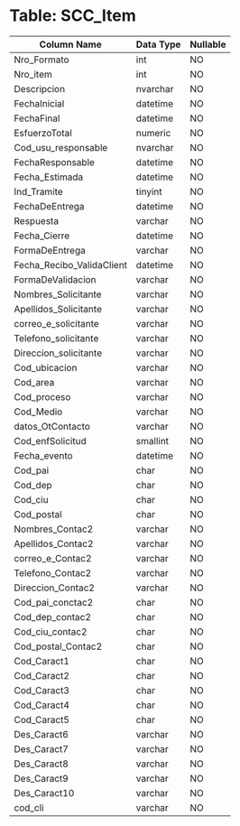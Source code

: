 # Table: SCC_Item

| Column Name | Data Type | Nullable |
|-------------|-----------|----------|
| Nro_Formato | int | NO |
| Nro_item | int | NO |
| Descripcion | nvarchar | NO |
| FechaInicial | datetime | NO |
| FechaFinal | datetime | NO |
| EsfuerzoTotal | numeric | NO |
| Cod_usu_responsable | nvarchar | NO |
| FechaResponsable | datetime | NO |
| Fecha_Estimada | datetime | NO |
| Ind_Tramite | tinyint | NO |
| FechaDeEntrega | datetime | NO |
| Respuesta | varchar | NO |
| Fecha_Cierre | datetime | NO |
| FormaDeEntrega | varchar | NO |
| Fecha_Recibo_ValidaClient | datetime | NO |
| FormaDeValidacion | varchar | NO |
| Nombres_Solicitante | varchar | NO |
| Apellidos_Solicitante | varchar | NO |
| correo_e_solicitante | varchar | NO |
| Telefono_solicitante | varchar | NO |
| Direccion_solicitante | varchar | NO |
| Cod_ubicacion | varchar | NO |
| Cod_area | varchar | NO |
| Cod_proceso | varchar | NO |
| Cod_Medio | varchar | NO |
| datos_OtContacto | varchar | NO |
| Cod_enfSolicitud | smallint | NO |
| Fecha_evento | datetime | NO |
| Cod_pai | char | NO |
| Cod_dep | char | NO |
| Cod_ciu | char | NO |
| Cod_postal | char | NO |
| Nombres_Contac2 | varchar | NO |
| Apellidos_Contac2 | varchar | NO |
| correo_e_Contac2 | varchar | NO |
| Telefono_Contac2 | varchar | NO |
| Direccion_Contac2 | varchar | NO |
| Cod_pai_conctac2 | char | NO |
| Cod_dep_contac2 | char | NO |
| Cod_ciu_contac2 | char | NO |
| Cod_postal_Contac2 | char | NO |
| Cod_Caract1 | char | NO |
| Cod_Caract2 | char | NO |
| Cod_Caract3 | char | NO |
| Cod_Caract4 | char | NO |
| Cod_Caract5 | char | NO |
| Des_Caract6 | varchar | NO |
| Des_Caract7 | varchar | NO |
| Des_Caract8 | varchar | NO |
| Des_Caract9 | varchar | NO |
| Des_Caract10 | varchar | NO |
| cod_cli | varchar | NO |
